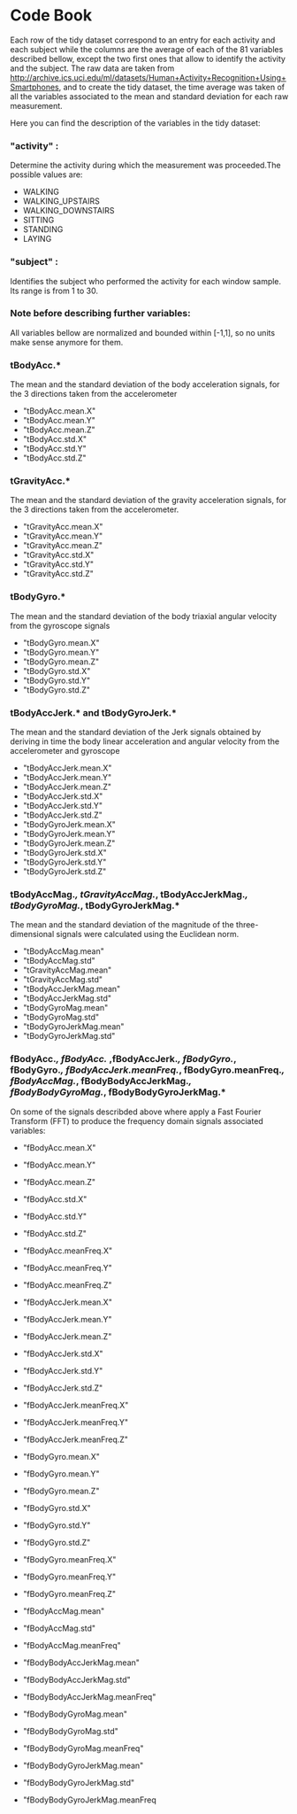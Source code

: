 Code Book
=========

Each row of the tidy dataset correspond to an entry for each activity and each subject while the columns are the average of each of the 81 variables described bellow, except the two first ones that allow to identify the activity and the subject. 
The raw data are taken from http://archive.ics.uci.edu/ml/datasets/Human+Activity+Recognition+Using+Smartphones, and to create the tidy dataset, the time average was taken of all the variables associated to the mean and standard deviation for each raw measurement.

Here you can find the description of the variables in the tidy dataset:

### "activity" :
Determine the activity during which the measurement was proceeded.The possible values are:
- WALKING
- WALKING_UPSTAIRS
- WALKING_DOWNSTAIRS
- SITTING
- STANDING
- LAYING   

### "subject" :         
Identifies the subject who performed the activity for each window sample. Its range is from 1 to 30. 


### Note before describing further variables:
All variables bellow are normalized and bounded within [-1,1], so no units make sense anymore for them.

### tBodyAcc.*
The mean and the standard deviation of the body acceleration signals, for the 3 directions taken from the accelerometer
- "tBodyAcc.mean.X"  
- "tBodyAcc.mean.Y"             
- "tBodyAcc.mean.Z"              
- "tBodyAcc.std.X"               
- "tBodyAcc.std.Y"               
- "tBodyAcc.std.Z"  

### tGravityAcc.*
The mean and the standard deviation of the gravity acceleration signals, for the 3 directions taken from the accelerometer. 
- "tGravityAcc.mean.X" 
- "tGravityAcc.mean.Y"           
- "tGravityAcc.mean.Z"          
- "tGravityAcc.std.X"           
- "tGravityAcc.std.Y"          
- "tGravityAcc.std.Z"  
 
### tBodyGyro.* 
The mean and the standard deviation of the body triaxial angular velocity from the gyroscope signals
- "tBodyGyro.mean.X"          
- "tBodyGyro.mean.Y"             
- "tBodyGyro.mean.Z"         
- "tBodyGyro.std.X"             
- "tBodyGyro.std.Y"           
- "tBodyGyro.std.Z" 



### tBodyAccJerk.* and tBodyGyroJerk.*
The mean and the standard deviation of the Jerk signals obtained by deriving in time the body linear acceleration and angular velocity from the accelerometer and gyroscope
- "tBodyAccJerk.mean.X"        
- "tBodyAccJerk.mean.Y"         
- "tBodyAccJerk.mean.Z"        
- "tBodyAccJerk.std.X"       
- "tBodyAccJerk.std.Y"           
- "tBodyAccJerk.std.Z"  
- "tBodyGyroJerk.mean.X"        
- "tBodyGyroJerk.mean.Y"        
- "tBodyGyroJerk.mean.Z"         
- "tBodyGyroJerk.std.X"        
- "tBodyGyroJerk.std.Y"          
- "tBodyGyroJerk.std.Z" 
        

### tBodyAccMag.*, tGravityAccMag.*, tBodyAccJerkMag.*, tBodyGyroMag.*, tBodyGyroJerkMag.*
The mean and the standard deviation of the magnitude of the three-dimensional signals were calculated using the Euclidean norm.
- "tBodyAccMag.mean"            
- "tBodyAccMag.std"
- "tGravityAccMag.mean"   
- "tGravityAccMag.std"
- "tBodyAccJerkMag.mean"    
- "tBodyAccJerkMag.std" 
- "tBodyGyroMag.mean"    
- "tBodyGyroMag.std"  
- "tBodyGyroJerkMag.mean"  
- "tBodyGyroJerkMag.std"  


   
### fBodyAcc.*, fBodyAcc.* ,fBodyAccJerk.*, fBodyGyro.*, fBodyGyro.*, fBodyAccJerk.meanFreq.*, fBodyGyro.meanFreq.*, fBodyAccMag.*,  fBodyBodyAccJerkMag.*, fBodyBodyGyroMag.*, fBodyBodyGyroJerkMag.*
On some of the signals describded above where apply a Fast Fourier Transform (FFT) to produce the frequency domain signals associated variables:

- "fBodyAcc.mean.X"           
- "fBodyAcc.mean.Y"             
- "fBodyAcc.mean.Z"           
- "fBodyAcc.std.X"          
- "fBodyAcc.std.Y"   
- "fBodyAcc.std.Z"   
           
- "fBodyAcc.meanFreq.X"       
- "fBodyAcc.meanFreq.Y"         
- "fBodyAcc.meanFreq.Z"  
    
- "fBodyAccJerk.mean.X"         
- "fBodyAccJerk.mean.Y"       
- "fBodyAccJerk.mean.Z"        
- "fBodyAccJerk.std.X"        
- "fBodyAccJerk.std.Y"          
- "fBodyAccJerk.std.Z"  
       
- "fBodyAccJerk.meanFreq.X"    
- "fBodyAccJerk.meanFreq.Y"   
- "fBodyAccJerk.meanFreq.Z" 
    
- "fBodyGyro.mean.X"          
- "fBodyGyro.mean.Y"       
- "fBodyGyro.mean.Z"         
- "fBodyGyro.std.X"             
- "fBodyGyro.std.Y"           
- "fBodyGyro.std.Z"   
    
- "fBodyGyro.meanFreq.X"      
- "fBodyGyro.meanFreq.Y"        
- "fBodyGyro.meanFreq.Z"    
  
- "fBodyAccMag.mean"         
- "fBodyAccMag.std"           
- "fBodyAccMag.meanFreq"       
 
- "fBodyBodyAccJerkMag.mean"     
- "fBodyBodyAccJerkMag.std"     
- "fBodyBodyAccJerkMag.meanFreq" 

- "fBodyBodyGyroMag.mean"       
- "fBodyBodyGyroMag.std"        
- "fBodyBodyGyroMag.meanFreq"   

- "fBodyBodyGyroJerkMag.mean"    
- "fBodyBodyGyroJerkMag.std"    
- "fBodyBodyGyroJerkMag.meanFreq
